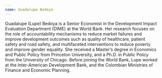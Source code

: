 ```yaml
---
name: Guadalupe Bedoya  
---
```


Guadalupe (Lupe) Bedoya is a Senior Economist in the Development Impact Evaluation Department (DIME) at the World Bank. Her research focuses on the role of accountability mechanisms to reduce market failures and improve development outcomes such as quality of healthcare, patient safety and road safety, and multifaceted interventions to reduce poverty and improve gender equality. She received a Master’s degree in Economics and Public Policy from Princeton University, and a Ph.D. in Public Policy from the University of Chicago. Before joining the World Bank, Lupe worked at the Inter-American Development Bank, and the Colombian Ministries of Finance and Economic Planning.